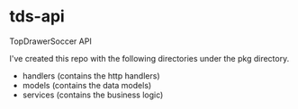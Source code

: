 # tds-api
TopDrawerSoccer API


I've created this repo with the following directories under the pkg directory.

* handlers (contains the http handlers)
* models (contains the data models)
* services (contains the business logic)

